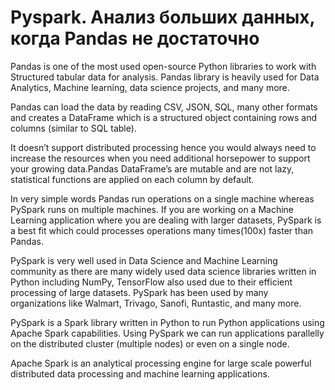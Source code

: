 # Pyspark. Анализ больших данных, когда Pandas не достаточно

Pandas is one of the most used open-source Python libraries to work with Structured tabular data for analysis. Pandas library is heavily used for Data Analytics, Machine learning, data science projects, and many more.  

Pandas can load the data by reading CSV, JSON, SQL, many other formats and creates a DataFrame which is a structured object containing rows and columns (similar to SQL table).

It doesn’t support distributed processing hence you would always need to increase the resources when you need additional horsepower to support your growing data.Pandas DataFrame’s are mutable and are not lazy, statistical functions are applied on each column by default.  

In very simple words Pandas run operations on a single machine whereas PySpark runs on multiple machines. If you are working on a Machine Learning application where you are dealing with larger datasets, PySpark is a best fit which could processes operations many times(100x) faster than Pandas.  

PySpark is very well used in Data Science and Machine Learning community as there are many widely used data science libraries written in Python including NumPy, TensorFlow also used due to their efficient processing of large datasets. PySpark has been used by many organizations like Walmart, Trivago, Sanofi, Runtastic, and many more.

PySpark is a Spark library written in Python to run Python applications using Apache Spark capabilities. Using PySpark we can run applications parallelly on the distributed cluster (multiple nodes) or even on a single node.

Apache Spark is an analytical processing engine for large scale powerful distributed data processing and machine learning applications.
